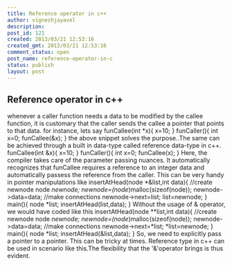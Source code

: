 ```yaml
---
title: Reference operator in c++
author: vigneshjayavel
description: 
post_id: 121
created: 2013/03/21 12:53:16
created_gmt: 2013/03/21 12:53:16
comment_status: open
post_name: reference-operator-in-c
status: publish
layout: post
---
```


## Reference operator in c++

whenever a caller function needs a data to be modified by the callee function, it is customary that the caller sends the callee a pointer that points to that data. for instance, lets say funCallee(int *x){ x=10; } funCaller(){ int x=0; funCallee(&x); } the above snippet solves the purpose..The same can be achieved through a built in data-type called reference data-type in c++. funCallee(int &x){ x=10; } funCaller(){ int x=0; funCallee(x); } Here, the compiler takes care of the parameter passing nuances. It automatically recognizes that funCallee requires a reference to an integer data and automatically passess the reference from the caller. This can be very handy in pointer manipulations like insertAtHead(node *&list,int data){ //create newnode node *newnode; newnode=(node*)malloc(sizeof(node)); newnode->data=data; //make connections newnode->next=list; list=newnode; } main(){ node *list; insertAtHead(list,data); } Without the usage of & operator, we would have coded like this insertAtHead(node **list,int data){ //create newnode node *newnode; newnode=(node*)malloc(sizeof(node)); newnode->data=data; //make connections newnode->next=*list; *list=newnode; } main(){ node *list; insertAtHead(&list,data); } So, we need to explicitly pass a pointer to a pointer. This can be tricky at times. Reference type in c++ can be used in scenario like this.The flexibility that the '&'operator brings is thus evident.